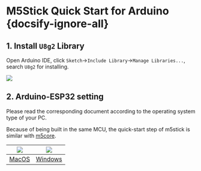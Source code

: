 # M5Stick Quick Start for Arduino {docsify-ignore-all}

## 1. Install `U8g2` Library

Open Arduino IDE, click `Sketch`->`Include Library`->`Manage Libraries...`, search `U8g2` for installing.

<img src="assets/img/getting_started_pics/m5stack_core/get_started_with_m5stick/install_u8g2.png">

## 2. Arduino-ESP32 setting

Please read the corresponding document according to the operating system type of your PC. 

Because of being built in the same MCU, the quick-start step of m5stick is similar with [m5core]([M5Core](en/quick_start/m5core/m5stack_core_quick_start)).

<img src="assets/img/macos-logo.png"> | <img src="assets/img/windows-logo.png">
---|---
[MacOS](en/quick_start/m5core/m5stack_core_get_started_Arduino_MacOS) | [Windows](en/quick_start/m5core/m5stack_core_get_started_Arduino_Windows)
